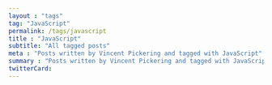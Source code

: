 ```yaml
---
layout : "tags"
tag: "JavaScript"
permalink: /tags/javascript
title : "JavaScript"
subtitle: "All tagged posts"
meta : "Posts written by Vincent Pickering and tagged with JavaScript"
summary : "Posts written by Vincent Pickering and tagged with JavaScript"
twitterCard:
---
```

